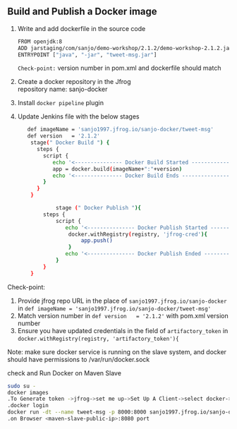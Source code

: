 ## Build and Publish a Docker image 

1. Write and add dockerfile in the source code
	```sh
	FROM openjdk:8
	ADD jarstaging/com/sanjo/demo-workshop/2.1.2/demo-workshop-2.1.2.jar tweet-msg.jar
	ENTRYPOINT ["java", "-jar", "tweet-msg.jar"]
	```
   `Check-point:`  version number in pom.xml and dockerfile should match   
1. Create a docker repository in the Jfrog  
    repository name: sanjo-docker
1. Install `docker pipeline` plugin 

1. Update Jenkins file with the below stages  
    ```sh 
	   def imageName = 'sanjo1997.jfrog.io/sanjo-docker/tweet-msg'
	   def version   = '2.1.2'
        stage(" Docker Build ") {
          steps {
            script {
               echo '<--------------- Docker Build Started --------------->'
               app = docker.build(imageName+":"+version)
               echo '<--------------- Docker Build Ends --------------->'
            }
          }
        }

                stage (" Docker Publish "){
            steps {
                script {
                   echo '<--------------- Docker Publish Started --------------->'  
                    docker.withRegistry(registry, 'jfrog-cred'){
                        app.push()
                    }    
                   echo '<--------------- Docker Publish Ended --------------->'  
                }
            }
        }
    ```

Check-point: 
1. Provide jfrog repo URL in the place of `sanjo1997.jfrog.io/sanjo-docker` in `def imageName = 'sanjo1997.jfrog.io/sanjo-docker/tweet-msg'`  
2. Match version number in `def version   = '2.1.2'` with pom.xml version number  
3. Ensure you have updated credentials in the field of `artifactory_token` in `docker.withRegistry(registry, 'artifactory_token'){`

Note: make sure docker service is running on the slave system, and docker should have permissions to /var/run/docker.sock

check and Run Docker on Maven Slave
```sh
sudo su -
docker images
.To Generate token ->jfrog->set me up->Set Up A Client->select docker->Generate token
.docker login 
docker run -dt --name tweet-msg -p 8000:8000 sanjo1997.jfrog.io/sanjo-docker-local/tweet-msg:2.1.2
.on Browser <maven-slave-public-ip>:8080 port
```
